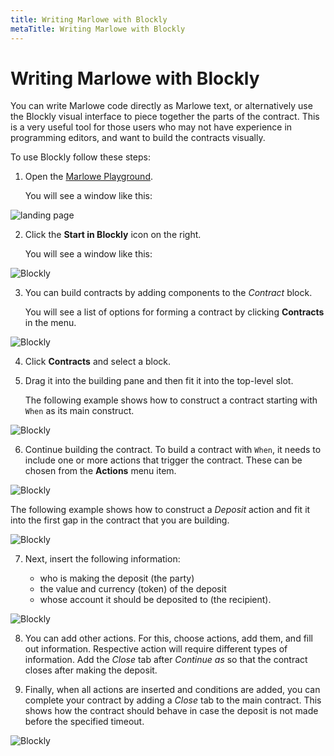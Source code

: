 ```yaml
---
title: Writing Marlowe with Blockly
metaTitle: Writing Marlowe with Blockly
---
```


# Writing Marlowe with Blockly

You can write Marlowe code directly as Marlowe text, or alternatively use the Blockly visual interface to piece together the parts of the contract. This is a very useful tool for those users who may not have experience in programming editors, and want to build the contracts visually.

To use Blockly follow these steps:

1. Open the [Marlowe Playground](https://play.marlowe-finance.io/#/).

    You will see a window like this:
    
![landing page](../static/img/landing-page-example.png)

2. Click the **Start in Blockly** icon on the right.

   You will see a window like this:
   
![Blockly](../static/img/blockly.png)

3. You can build contracts by adding components to the *Contract* block. 

   You will see a list of options for forming a contract by clicking **Contracts** in the menu. 
   
![Blockly](../static/img/blockly-contracts.png)

4. Click **Contracts** and select a block.

5. Drag it into the building pane and then fit it into the top-level slot. 

   The following example shows how to construct a contract starting with `When` as its main construct.
   
![Blockly](../static/img/blockly-four.png)

6. Continue building the contract. To build a contract with `When`, it needs to include one or more actions that trigger the contract. These can be chosen from the **Actions** menu item.

![Blockly](../static/img/blockly-five.png)

   The following example shows how to construct a *Deposit* action and fit it into the first gap in the contract that you are building.

![Blockly](../static/img/blockly-six.png)

7. Next, insert the following information:
 
   - who is making the deposit (the party)
   - the value and currency (token) of the deposit
   - whose account it should be deposited to (the recipient).
   
![Blockly](../static/img/blockly-seven.png)

8. You can add other actions. For this, choose actions, add them, and fill out information. Respective action will require different types of information.  Add the *Close* tab after *Continue as* so that the contract closes after making the deposit.

9. Finally, when all actions are inserted and conditions are added, you can complete your contract by adding a *Close* tab to the main contract. This shows how the contract should behave in case the deposit is not made before the specified timeout. 

![Blockly](../static/img/blockly-eight.png)
